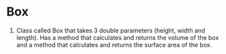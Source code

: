 # Box

1. Class called Box that takes 3 double parameters (height, width and length). Has a method that calculates and returns the volume of the box and a method that calculates and returns the surface area of the box. 
